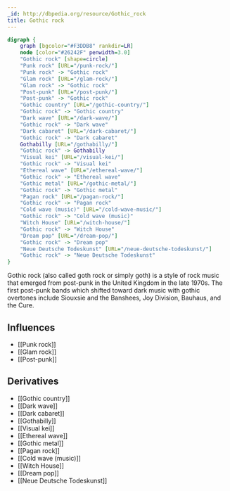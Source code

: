 ```yaml
---
_id: http://dbpedia.org/resource/Gothic_rock
title: Gothic rock
---
```


```dot
digraph {
	graph [bgcolor="#F3DDB8" rankdir=LR]
	node [color="#26242F" penwidth=3.0]
	"Gothic rock" [shape=circle]
	"Punk rock" [URL="/punk-rock/"]
	"Punk rock" -> "Gothic rock"
	"Glam rock" [URL="/glam-rock/"]
	"Glam rock" -> "Gothic rock"
	"Post-punk" [URL="/post-punk/"]
	"Post-punk" -> "Gothic rock"
	"Gothic country" [URL="/gothic-country/"]
	"Gothic rock" -> "Gothic country"
	"Dark wave" [URL="/dark-wave/"]
	"Gothic rock" -> "Dark wave"
	"Dark cabaret" [URL="/dark-cabaret/"]
	"Gothic rock" -> "Dark cabaret"
	Gothabilly [URL="/gothabilly/"]
	"Gothic rock" -> Gothabilly
	"Visual kei" [URL="/visual-kei/"]
	"Gothic rock" -> "Visual kei"
	"Ethereal wave" [URL="/ethereal-wave/"]
	"Gothic rock" -> "Ethereal wave"
	"Gothic metal" [URL="/gothic-metal/"]
	"Gothic rock" -> "Gothic metal"
	"Pagan rock" [URL="/pagan-rock/"]
	"Gothic rock" -> "Pagan rock"
	"Cold wave (music)" [URL="/cold-wave-music/"]
	"Gothic rock" -> "Cold wave (music)"
	"Witch House" [URL="/witch-house/"]
	"Gothic rock" -> "Witch House"
	"Dream pop" [URL="/dream-pop/"]
	"Gothic rock" -> "Dream pop"
	"Neue Deutsche Todeskunst" [URL="/neue-deutsche-todeskunst/"]
	"Gothic rock" -> "Neue Deutsche Todeskunst"
}
```

Gothic rock (also called goth rock or simply goth) is a style of rock music that emerged from post-punk in the United Kingdom in the late 1970s. The first post-punk bands which shifted toward dark music with gothic overtones include Siouxsie and the Banshees, Joy Division, Bauhaus, and the Cure.

## Influences
- [[Punk rock]]
- [[Glam rock]]
- [[Post-punk]]

## Derivatives
- [[Gothic country]]
- [[Dark wave]]
- [[Dark cabaret]]
- [[Gothabilly]]
- [[Visual kei]]
- [[Ethereal wave]]
- [[Gothic metal]]
- [[Pagan rock]]
- [[Cold wave (music)]]
- [[Witch House]]
- [[Dream pop]]
- [[Neue Deutsche Todeskunst]]
